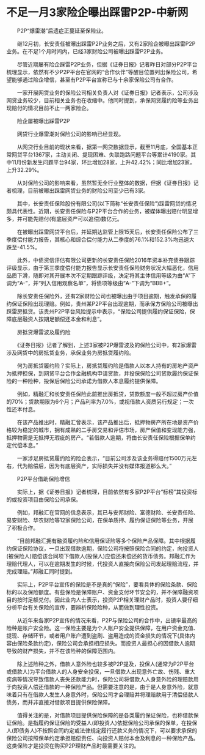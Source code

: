 # 不足一月3家险企曝出踩雷P2P-中新网

　　P2P“爆雷潮”后遗症正蔓延至保险业。

　　继12月初，长安责任被曝出踩雷P2P业务之后，又有2家险企被曝出踩雷P2P业务。在不足1个月时间内，已经3家财险公司被曝出踩雷P2P业务。

　　尽管近期屡有险企踩雷P2P业务，但据《证券日报》记者昨日对部分P2P平台梳理显示，依然有不少P2P平台在官网的“合作伙伴”等醒目位置列出保险公司，希望能够通过险企增信，甚至有P2P平台宣称已与十余家保险公司有合作。

　　一家开展网贷业务的保险公司相关负责人对《证券日报》记者表示，公司涉及网贷业务较少，目前相关业务也在收缩中。他同时提到，承保网贷履约险等业务出现赔付的情况目前不止一两家险企。

　　险企屡被曝出踩雷P2P

　　网贷行业爆雷潮对保险公司的影响已经显现。

　　从网贷行业目前的现状来看，据第一网贷数据显示，截至11月底，全国基本正常网贷平台1367家，主动关闭、提现困难、失联跑路问题平台等累计4190家。其中11月份新发生问题平台94家，环比增加28家，上升42.42%；同比增加23家，上升32.29%。

　　从对保险公司的影响来看，虽然暂无全行业整体的数据，但据《证券日报》记者梳理，目前被曝出踩雷网贷业务的财险公司至少已有3家。

　　其中，长安责任保险股份有限公司(以下简称“长安责任保险”)踩雷网贷的情况颇具代表性。近期，长安责任保险与P2P平台合作的业务，被媒体曝出赔付明显增多，并可能先赔付(有底层资产可以追偿)数亿元。

　　在被曝出踩雷网贷平台后，并延期达监管上限15天后，长安责任保险公布了三季度偿付能力报告，其核心和综合偿付能力从二季度的76.1%和152.3%均迅速大跌至-41.5%。

　　此外，中债资信评估有限公司更新的长安责任保险2016年资本补充债券跟踪评级显示，由于第三季度偿付能力报告显示长安责任保险财务状况大幅恶化，信用品质下滑，随即对其开展本次不定期跟踪评级，决定将其主体信用等级为由“A”下调为“A-”，并“列入信用观察名单”，将债项等级由“A-”下调为“BBB+”。

　　除长安责任保险外，还有2家财险公司也被曝出由于项目逾期，触发承保的履约保证保险出现理赔。例如，贵州某P2P平台出现逾期，而承保方保险公司被曝出踩雷房抵贷。该贵州P2P平台风险提示中表示，“保险公司提供履约保证保险，保障底层融资人按期足额偿还本金和利息”。

　　房抵贷爆雷波及履约险

　　《证券日报》记者了解到，上述3家被P2P爆雷波及的保险公司中，有2家爆雷涉及网贷中的房抵贷业务，承保业务为房抵贷履约险。

　　何为房抵贷履约险？实际上，房抵贷履约险是借款人以本人持有的房地产资产为抵押担保，到网贷平台合作金融机构申请贷款，并投保保险公司贷款履约保证保险的一种险种，投保后保险公司承诺为借款人本息履约提供保障。

　　例如，精融汇和长安责任保险此前推出房抵贷，贷款额度一般不超过房产价值的70%；贷款期限为6个月；产品利率为7.0%，或视借款人资质另行规定；一次性还本付息。

　　在该产品推出时，精融汇曾表示，该产品推出后，抵押物房产所在地是资产价格较为稳定的城市，拥有成熟的二手房交易和评估市场，房产保值和变现能力强，抵押物需是无抵押无瑕疵的房产。“若借款人逾期，将由长安责任保险根据保单约定代偿本息。”

　　一家涉足房抵贷履约险的险企表示，“目前公司涉及该业务得赔付1500万元左右，代为赔偿后，因为有底层资产，实际损失并没有媒体报道那么大。”

　　P2P平台借助保险增信

　　实际上，据《证券日报》记者梳理，目前依然有多家P2P平台“标榜”其投资标的或投资项目由保险公司承保。

　　例如，邦融汇在官网的信息表示，其已与安邦财险、富德财险、长安责任险、易安财险、华农财险等12家保险公司，在保单质押、履约保证保险等业务，开展了积极合作。

　　“目前邦融汇拥有融资履约险和信用保证险等多个保险产品保障。其中根据履约保证保险协议，一旦出现借款逾期，保险公司将按照保险合同的约定，向投资人(被保险人)赔偿该合同项下借款人(投保人)应偿还未偿还的货币债务。邦融汇作为理赔代理人，可以在逾期发生的时候，代投资人直接向保险公司发起理赔流程，并完成理赔。”邦融汇同时提到。

　　实际上，P2P平台宣传的保险是不是真的“保险”，要看具体的保险条款、保险标的以及保险额度。有些保险是保障账户、资金支付环节安全的，并不保障融资项目的按时足额兑付。因此业内人士表示，投资P2P相关理财产品时，投资人要仔细分析平台有关保险的宣传，要辨析保险险种，从而做到理性投资。

　　从近年来各家P2P宣传的情况来看，P2P与保险公司的合作中，出镜率最高的险种是账户安全险。这一保险主要是为个人账户安全提供保障，在用户资金充值、提现、存储环节，或者用户账户遭到盗刷、盗用造成的资金损失的情况下(具体内容由保险条款约定)，保险公司会承担相应损失。而投资人最担心的因借款人逾期导致的财产损失，并不在该险种的保障范围内。

　　除上述险种之外，借款人意外险也较多被P2P提及，投保人(通常为P2P平台或借款人)为平台借款人的人身安全投保，一旦借款人出现意外亡故、伤残、重大疾病等情况导致借款人丧失还款能力时，保险公司将借款人人身意外险的理赔款用于向投资人偿还借款的一种保险产品。但需要注意的是，由于是人身意外险，就意味着只有在借款人发生人身意外时，保险公司才会理赔并将理赔款用于清偿借款人债务，而并非直接对借款项目提供保险保障。

　　值得关注的是，对借款项目提供保险保障的是各类履约保证保险，也称借款保证保险。是指履约保证保险的受益人(即投资人)依据保险公司承保的保单，在投保人(即债务人)不按照合同约定或法律规定履行还款义务的情况下，可以要求承保的保险公司按照保单约定承担赔偿责任、向投资人赔付本金及利息的一种保险产品。这类保险才是投资在购买P2P理财产品时最需要关注的。
